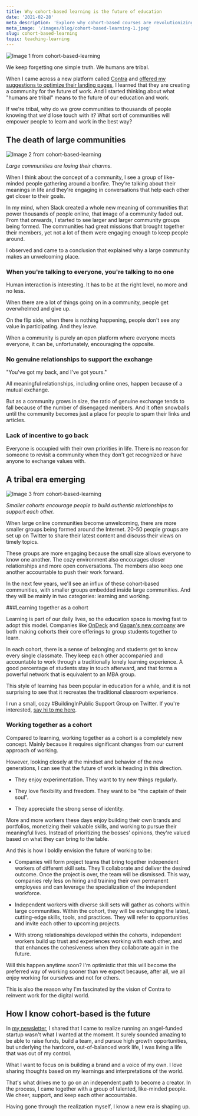 ```yaml
---
title: Why cohort-based learning is the future of education
date: '2021-02-28'
meta_description: 'Explore why cohort-based courses are revolutionizing online education. Learn the benefits of collaborative learning and why traditional courses fall short.'
meta_image: '/images/blog/cohort-based-learning-1.jpeg'
slug: cohort-based-learning
topic: teaching-learning
---
```

<img src="/images/blog/cohort-based-learning-1.jpeg" alt="Image 1 from cohort-based-learning" class="cover-image" />


We keep forgetting one simple truth. We humans are tribal.

When I came across a new platform called <a href="http://contra.com/">Contra</a> and <a href="/landing-page-contra">offered my suggestions to optimize their landing pages</a>, I learned that they are creating a community for the future of work. And I started thinking about what "humans are tribal" means to the future of our education and work.

If we're tribal, why do we grow communities to thousands of people knowing that we'd lose touch with it? What sort of communities will empower people to learn and work in the best way?

## The death of large communities

<img src="/images/blog/cohort-based-learning-2.jpeg" alt="Image 2 from cohort-based-learning" />

*Large communities are losing their charms.*

When I think about the concept of a community, I see a group of like-minded people gathering around a bonfire. They're talking about their meanings in life and they're engaging in conversations that help each other get closer to their goals.

In my mind, when Slack created a whole new meaning of communities that power thousands of people online, that image of a community faded out. From that onwards, I started to see larger and larger community groups being formed. The communities had great missions that brought together their members, yet not a lot of them were engaging enough to keep people around.

I observed and came to a conclusion that explained why a large community makes an unwelcoming place.

### When you're talking to everyone, you're talking to no one

Human interaction is interesting. It has to be at the right level, no more and no less.

When there are a lot of things going on in a community, people get overwhelmed and give up.

On the flip side, when there is nothing happening, people don't see any value in participating. And they leave.

When a community is purely an open platform where everyone meets everyone, it can be, unfortunately, encouraging the opposite.

### No genuine relationships to support the exchange

"You've got my back, and I've got yours."

All meaningful relationships, including online ones, happen because of a mutual exchange.

But as a community grows in size, the ratio of genuine exchange tends to fall because of the number of disengaged members. And it often snowballs until the community becomes just a place for people to spam their links and articles.

### Lack of incentive to go back

Everyone is occupied with their own priorities in life. There is no reason for someone to revisit a community when they don't get recognized or have anyone to exchange values with.

## A tribal era emerging

<img src="/images/blog/cohort-based-learning-3.jpeg" alt="Image 3 from cohort-based-learning" />

*Smaller cohorts encourage people to build authentic relationships to support each other.*

When large online communities become unwelcoming, there are more smaller groups being formed around the Internet. 20-50 people groups are set up on Twitter to share their latest content and discuss their views on timely topics.

These groups are more engaging because the small size allows everyone to know one another. The cozy environment also encourages closer relationships and more open conversations. The members also keep one another accountable to push their work forward.

In the next few years, we'll see an influx of these cohort-based communities, with smaller groups embedded inside large communities. And they will be mainly in two categories: learning and working.

###Learning together as a cohort

Learning is part of our daily lives, so the education space is moving fast to adopt this model. Companies like <a href="https://www.beondeck.com/">OnDeck</a> and <a href="https://twitter.com/gaganbiyani/status/1326948549779742732">Gagan's new company</a> are both making cohorts their core offerings to group students together to learn.

In each cohort, there is a sense of belonging and students get to know every single classmate. They keep each other accompanied and accountable to work through a traditionally lonely learning experience. A good percentage of students stay in touch afterward, and that forms a powerful network that is equivalent to an MBA group.

This style of learning has been popular in education for a while, and it is not surprising to see that it recreates the traditional classroom experience.

I run a small, cozy #BuildingInPublic Support Group on Twitter. If you're interested, <a href="https://x.com/MeetKevon">say hi to me here</a>.

### Working together as a cohort
Compared to learning, working together as a cohort is a completely new concept. Mainly because it requires significant changes from our current approach of working.

However, looking closely at the mindset and behavior of the new generations, I can see that the future of work is heading in this direction.

- They enjoy experimentation. They want to try new things regularly.

- They love flexibility and freedom. They want to be "the captain of their soul".

- They appreciate the strong sense of identity.

More and more workers these days enjoy building their own brands and portfolios, monetizing their valuable skills, and working to pursue their meaningful lives. Instead of prioritizing the bosses' opinions, they're valued based on what they can bring to the table.

And this is how I boldly envision the future of working to be:

- Companies will form project teams that bring together independent workers of different skill sets. They'll collaborate and deliver the desired outcome. Once the project is over, the team will be dismissed. This way, companies rely less on hiring and training their own permanent employees and can leverage the specialization of the independent workforce.

- Independent workers with diverse skill sets will gather as cohorts within large communities. Within the cohort, they will be exchanging the latest, cutting-edge skills, tools, and practices. They will refer to opportunities and invite each other to upcoming projects.

- With strong relationships developed within the cohorts, independent workers build up trust and experiences working with each other, and that enhances the cohesiveness when they collaborate again in the future.

Will this happen anytime soon? I'm optimistic that this will become the preferred way of working sooner than we expect because, after all, we all enjoy working for ourselves and not for others.

This is also the reason why I'm fascinated by the vision of Contra to reinvent work for the digital world.

## How I know cohort-based is the future

In <a href="https://www.smallschool.is/newsletter">my newsletter</a>, I shared that I came to realize running an angel-funded startup wasn't what I wanted at the moment. It surely sounded amazing to be able to raise funds, build a team, and pursue high growth opportunities, but underlying the hardcore, out-of-balanced work life, I was living a life that was out of my control.

What I want to focus on is building a brand and a voice of my own. I love sharing thoughts based on my learnings and interpretations of the world.

That's what drives me to go on an independent path to become a creator. In the process, I came together with a group of talented, like-minded people. We cheer, support, and keep each other accountable.

Having gone through the realization myself, I know a new era is shaping up.

